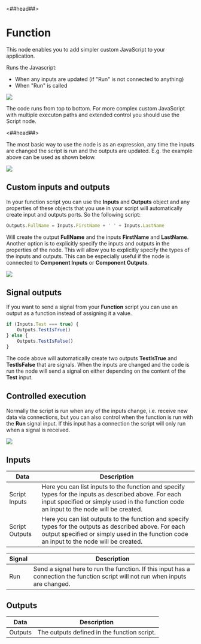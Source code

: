 <##head##>

# Function

This node enables you to add simpler custom JavaScript to your application.

Runs the Javascript:
- When any inputs are updated (if "Run" is not connected to anything)
- When "Run" is called

<div class="ndl-image-with-background l">

![](/nodes/javascript/function/function-1.png)

</div>

The code runs from top to bottom. For more complex custom JavaScript with multiple executon paths and extended control you should use the <span class="ndl-node">Script</span> node.

<##head##>

The most basic way to use the node is as an expression, any time the inputs are changed the script is run and the outputs are updated. E.g. the example above can be used as shown below.

<div class="ndl-image-with-background l">

![](/nodes/javascript/function/function-2.png)

</div>

## Custom inputs and outputs

In your function script you can use the **Inputs** and **Outputs** object and any properties of these objects that you use in your script will automatically create input and outputs ports. So the following script:

```javascript
Outputs.FullName = Inputs.FirstName + ' ' + Inputs.LastName
```

Will create the output **FullName** and the inputs **FirstName** and **LastName**. Another option is to explicitly specify the inputs and outputs in the properties of the node. This will allow you to explicitly specify the types of the inputs and outputs. This can be especially useful if the node is connected to **Component Inputs** or **Component Outputs**.

<div class="ndl-image-with-background">

![](/nodes/javascript/function/function-3.png)

</div>

## Signal outputs

If you want to send a signal from your **Function** script you can use an output as a function instead of assigning it a value.

```javascript
if (Inputs.Test === true) {
    Outputs.TestIsTrue()
} else {
    Outputs.TestIsFalse()
}
```

The code above will automatically create two outputs **TestIsTrue** and **TestIsFalse** that are signals. When the inputs are changed and the code is run the node will send a signal on either depending on the content of the **Test** input.

## Controlled execution

Normally the script is run when any of the inputs change, i.e. receive new data via connections, but you can also control when the function is run with the **Run** signal input. If this input has a connection the script will only run when a signal is received.

<div class="ndl-image-with-background l">

![](/nodes/javascript/function/function-4.png)

</div>

## Inputs

| Data                                         | Description                                                                                                                                                                                         |
| -------------------------------------------- | --------------------------------------------------------------------------------------------------------------------------------------------------------------------------------------------------- |
| <span class="ndl-data">Script Inputs</span>  | Here you can list inputs to the function and specify types for the inputs as described above. For each input specified or simply used in the function code an input to the node will be created.    |
| <span class="ndl-data">Script Outputs</span> | Here you can list outputs to the function and specify types for the outputs as described above. For each output specified or simply used in the function code an input to the node will be created. |

| Signal                              | Description                                                                                                                      |
| ----------------------------------- | -------------------------------------------------------------------------------------------------------------------------------- |
| <span class="ndl-signal">Run</span> | Send a signal here to run the function. If this input has a connection the function script will not run when inputs are changed. |

## Outputs

| Data                                  | Description                                 |
| ------------------------------------- | ------------------------------------------- |
| <span class="ndl-data">Outputs</span> | The outputs defined in the function script. |
